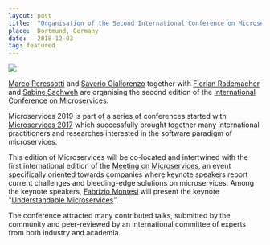 ```yaml
---
layout: post
title:  "Organisation of the Second International Conference on Microservices"
place:  Dortmund, Germany
date:   2018-12-03
tag: featured
---
```

<img class="img-fluid mx-auto d-block" src="/images/posts/microservices2019.jpg">

[Marco Peressotti](/people.html#mp) and [Saverio Giallorenzo](/people.html#sg) together with [Florian Rademacher](http://seelab.fh-dortmund.de/index.php?id=35) and [Sabine Sachweh](http://seelab.fh-dortmund.de/index.php?id=13&L=0) are organising the second edition of the [International Conference on Microservices](http://conf-micro.services/2019).

<!--more-->

Microservices 2019 is part of a series of conferences started with [Microservices 2017](/news/2017-10-30-Microservices_Conference.html) which successfully brought together many international practitioners and researches interested in the software paradigm of microservices. 

This edition of Microservices will be co-located and intertwined with the first international edition of the [Meeting on Microservices](http://www.italianasoftware.com/mom2016_eng.html), an event specifically oriented towards companies where keynote speakers report current challenges and bleeding-edge solutions on microservices. Among the keynote speakers, [Fabrizio Montesi](/people.html#fm) will present the keynote "[Understandable Microservices](https://conf-micro.services/2019/keynotes/#understandable-microservices)".

The conference attracted many contributed talks, submitted by the community and peer-reviewed by an international committee of experts from both industry and academia.